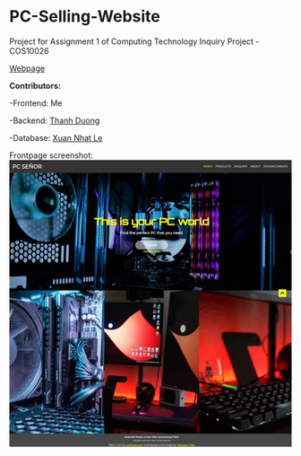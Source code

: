 # PC-Selling-Website
Project for Assignment 1 of Computing Technology Inquiry Project - COS10026

[Webpage](https://khanhdnk.github.io/PC-Selling-Website/index.html)

**Contributors:**

-Frontend: Me

-Backend: [Thanh Duong](https://github.com/doupeter17) 

-Database: [Xuan Nhat Le](https://github.com/jkroflol-rk)

Frontpage screenshot:
![Alt Text](https://github.com/khanhdnk/PC-Selling-Website/blob/main/images/webpcimage.jpeg?raw=true)
